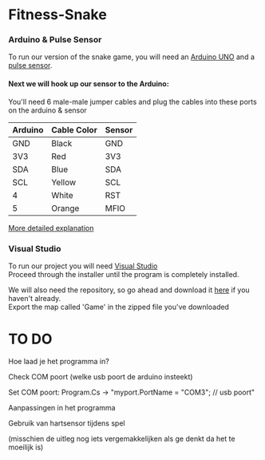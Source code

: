 # Fitness-Snake

### Arduino & Pulse Sensor

To run our version of the snake game, you will need an [Arduino UNO](https://store.arduino.cc/arduino-uno-rev3) and a [pulse sensor](https://learn.sparkfun.com/tutorials/sparkfun-pulse-oximeter-and-heart-rate-monitor-hookup-guide).

#### Next we will hook up our sensor to the Arduino:
You'll need 6 male-male jumper cables and plug the cables into these ports on the arduino & sensor

| Arduino | Cable Color  | Sensor |
|---------|--------|------|
| GND     | Black  | GND  |
| 3V3     | Red   | 3V3  |
| SDA     | Blue  | SDA  |
| SCL     | Yellow   | SCL  |
| 4       | White    | RST  |
| 5       | Orange | MFIO |

[More detailed explanation](https://github.com/aliekens/pulse_sensor_tutorial)


### Visual Studio

To run our project you will need [Visual Studio](https://visualstudio.microsoft.com/downloads/)<br/>
Proceed through the installer until the program is completely installed.</br>

We will also need the repository, so go ahead and download it [here](https://github.com/Nickvdb99/Fitness-Snake) if you haven't already.  
Export the map called 'Game' in the zipped file you've downloaded




# TO DO
Hoe laad je het programma in?

Check COM poort (welke usb poort de arduino insteekt)

Set COM poort: Program.Cs -> "myport.PortName = "COM3"; // usb poort"

Aanpassingen in het programma

Gebruik van hartsensor tijdens spel

(misschien de uitleg nog iets vergemakkelijken als ge denkt da het te moeilijk is)
